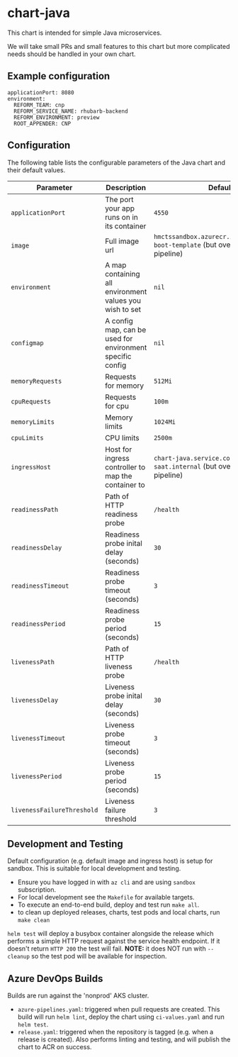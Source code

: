 # chart-java
This chart is intended for simple Java microservices.

We will take small PRs and small features to this chart but more complicated needs should be handled in your own chart.

## Example configuration
```
applicationPort: 8080
environment:
  REFORM_TEAM: cnp
  REFORM_SERVICE_NAME: rhubarb-backend
  REFORM_ENVIRONMENT: preview
  ROOT_APPENDER: CNP
```

## Configuration

The following table lists the configurable parameters of the Java chart and their default values.

| Parameter          | Description                                               | Default                     |
|--------------------|-----------------------------------------------------------|-----------------------------|
| `applicationPort`  | The port your app runs on in its container                | `4550`                      |
| `image`            | Full image url                                            | `hmctssandbox.azurecr.io/hmcts/spring-boot-template` (but overridden by pipeline) |
| `environment`      | A map containing all environment values you wish to set   | `nil`                       |
| `configmap`        | A config map, can be used for environment specific config | `nil`                       |
| `memoryRequests`   | Requests for memory                                       | `512Mi`                     |
| `cpuRequests`      | Requests for cpu                                          | `100m`                      |
| `memoryLimits`     | Memory limits                                             | `1024Mi`                    |
| `cpuLimits`        | CPU limits                                                | `2500m`                     |
| `ingressHost`      | Host for ingress controller to map the container to       | `chart-java.service.core-compute-saat.internal` (but overridden by pipeline) |
| `readinessPath`    | Path of HTTP readiness probe                              | `/health`                   |
| `readinessDelay`   | Readiness probe inital delay (seconds)                    | `30`                        |
| `readinessTimeout` | Readiness probe timeout (seconds)                         | `3`                         |
| `readinessPeriod`  | Readiness probe period (seconds)                          | `15`                        |
| `livenessPath`     | Path of HTTP liveness probe                               | `/health`                   |
| `livenessDelay`    | Liveness probe inital delay (seconds)                     | `30`                        |
| `livenessTimeout`  | Liveness probe timeout (seconds)                          | `3`                         |
| `livenessPeriod`   | Liveness probe period (seconds)                           | `15`                        |
| `livenessFailureThreshold`| Liveness failure threshold                         | `3`                         |

## Development and Testing
Default configuration (e.g. default image and ingress host) is setup for sandbox.  This is suitable for local development and testing.
* Ensure you have logged in with `az cli` and are using `sandbox` subscription.
* For local development see the `Makefile` for available targets.
* To execute an end-to-end build, deploy and test run `make all`.
* to clean up deployed releases, charts, test pods and local charts, run `make clean`

`helm test` will deploy a busybox container alongside the release which performs a simple HTTP request against the service health endpoint.  If it doesn't return `HTTP 200` the test will fail.  __NOTE:__ it does NOT run with `--cleanup` so the test pod will be available for inspection.

## Azure DevOps Builds
Builds are run against the 'nonprod' AKS cluster.
* `azure-pipelines.yaml`: triggered when pull requests are created.  This build will run `helm lint`, deploy the chart using `ci-values.yaml` and run `helm test`.
* `release.yaml`: triggered when the repository is tagged (e.g. when a release is created).  Also performs linting and testing, and will publish the chart to ACR on success.

